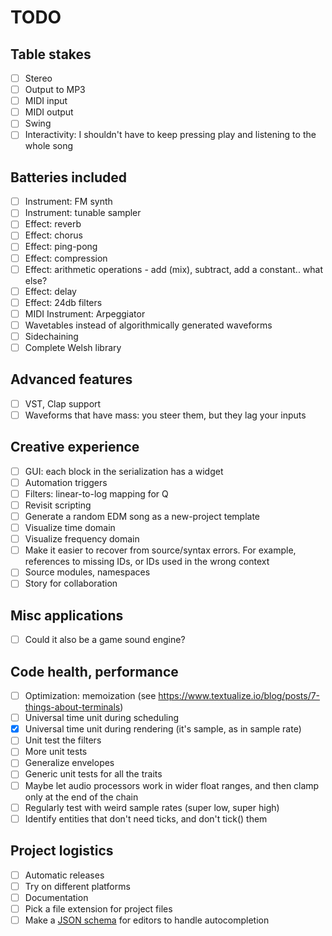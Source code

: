 # TODO

## Table stakes

- [ ] Stereo
- [ ] Output to MP3
- [ ] MIDI input
- [ ] MIDI output
- [ ] Swing
- [ ] Interactivity: I shouldn't have to keep pressing play and listening to the whole song

## Batteries included

- [ ] Instrument: FM synth
- [ ] Instrument: tunable sampler
- [ ] Effect: reverb
- [ ] Effect: chorus
- [ ] Effect: ping-pong
- [ ] Effect: compression
- [ ] Effect: arithmetic operations - add (mix), subtract, add a constant.. what else?
- [ ] Effect: delay
- [ ] Effect: 24db filters
- [ ] MIDI Instrument: Arpeggiator
- [ ] Wavetables instead of algorithmically generated waveforms
- [ ] Sidechaining
- [ ] Complete Welsh library

## Advanced features

- [ ] VST, Clap support
- [ ] Waveforms that have mass: you steer them, but they lag your inputs

## Creative experience

- [ ] GUI: each block in the serialization has a widget
- [ ] Automation triggers
- [ ] Filters: linear-to-log mapping for Q
- [ ] Revisit scripting
- [ ] Generate a random EDM song as a new-project template
- [ ] Visualize time domain
- [ ] Visualize frequency domain
- [ ] Make it easier to recover from source/syntax errors. For example, references to missing IDs, or IDs used in the wrong context
- [ ] Source modules, namespaces
- [ ] Story for collaboration

## Misc applications

- [ ] Could it also be a game sound engine?

## Code health, performance

- [ ] Optimization: memoization (see https://www.textualize.io/blog/posts/7-things-about-terminals)
- [ ] Universal time unit during scheduling
- [x] Universal time unit during rendering (it's sample, as in sample rate)
- [ ] Unit test the filters
- [ ] More unit tests
- [ ] Generalize envelopes
- [ ] Generic unit tests for all the traits
- [ ] Maybe let audio processors work in wider float ranges, and then clamp only at the end of the chain
- [ ] Regularly test with weird sample rates (super low, super high)
- [ ] Identify entities that don't need ticks, and don't tick() them

## Project logistics

- [ ] Automatic releases
- [ ] Try on different platforms
- [ ] Documentation
- [ ] Pick a file extension for project files
- [ ] Make a [JSON schema](https://dev.to/brpaz/how-to-create-your-own-auto-completion-for-json-and-yaml-files-on-vs-code-with-the-help-of-json-schema-k1i) for editors to handle autocompletion
